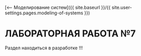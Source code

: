[⟵ Моделирование систем]({{ site.baseurl }}/{{ site.user-settings.pages.modeling-of-systems }})

# ЛАБОРАТОРНАЯ РАБОТА №7

Раздел находиться в разработке !!!
